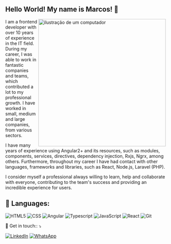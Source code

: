 ## Hello World! My name is <strong>Marcos</strong>! 👋

<img src="https://raw.githubusercontent.com/MicaelliMedeiros/micaellimedeiros/master/image/computer-illustration.png" alt="ilustração de um computador" min-width="400px" max-width="400px" width="400px" align="right">

<p align="left"> 
I am a frontend developer with over 10 years of experience in the IT field. During my career, I was able to work in fantastic companies and teams, which contributed a lot to my professional growth. I have worked in small, medium and large companies, from various sectors.

I have many years of experience using Angular2+ and its resources, such as modules, components, services, directives, dependency injection, Rxjs, Ngrx, among others. Furthermore, throughout my career I have had contact with other languages, frameworks and libraries, such as React, Node.js, Laravel (PHP).

I consider myself a professional always willing to learn, help and collaborate with everyone, contributing to the team's success and providing an incredible experience for users.

<h2 align="left">
 🦄 Languages:
</h2>

![HTML5](https://img.shields.io/badge/HTML5-E34F26?style=for-the-badge&logo=html5&logoColor=white)
![CSS](https://img.shields.io/badge/CSS3-1572B6?style=for-the-badge&logo=css3&logoColor=white)
![Angular](https://img.shields.io/badge/Angular-e01515?style=for-the-badge&logo=angular&logoColor=white)
![Typescript](https://img.shields.io/badge/TypeScript-007ACC?style=for-the-badge&logo=typescript&logoColor=white)
![JavaScript](https://img.shields.io/badge/JavaScript-F7DF1E?style=for-the-badge&logo=javascript&logoColor=black)
![React](https://img.shields.io/badge/React-20232A?style=for-the-badge&logo=react&logoColor=61DAFB)
![Git](https://img.shields.io/badge/Git-E34F26?style=for-the-badge&logo=git&logoColor=white)

<p align="left">
  💌 Get in touch:: ⤵️
</p>

<a href="https://www.linkedin.com/in/mb-dev/" title="LinkedIn" target="_blank">
<img src="https://img.shields.io/badge/LinkedIn-0077B5?style=for-the-badge&logo=linkedin&logoColor=white" alt="LinkedIn"/></a>

<a href="https://wa.me/+353834489604" title="WhatsApp" target="_blank">
<img src="https://img.shields.io/badge/WhatsApp-25D366?style=for-the-badge&logo=whatsapp&logoColor=white" alt="WhatsApp"/></a>
